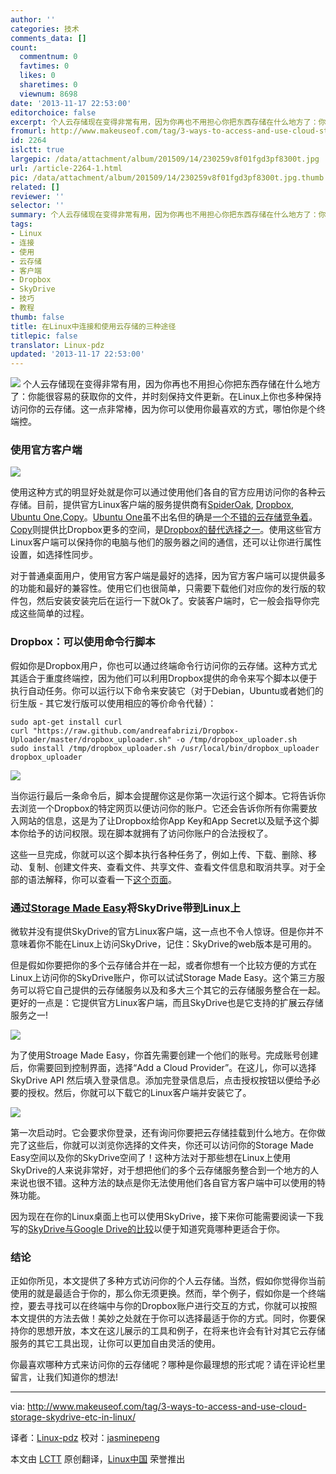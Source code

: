```yaml
---
author: ''
categories: 技术
comments_data: []
count:
  commentnum: 0
  favtimes: 0
  likes: 0
  sharetimes: 0
  viewnum: 8698
date: '2013-11-17 22:53:00'
editorchoice: false
excerpt: 个人云存储现在变得非常有用，因为你再也不用担心你把东西存储在什么地方了：你能很容易的获取你的文件，并时刻保持文件更新。在Linux上你也多种保持访问你的云存储。这一点非常棒，因为你可以使用你最喜欢的方式，  ...
fromurl: http://www.makeuseof.com/tag/3-ways-to-access-and-use-cloud-storage-skydrive-etc-in-linux/
id: 2264
islctt: true
largepic: /data/attachment/album/201509/14/230259v8f01fgd3pf8300t.jpg
url: /article-2264-1.html
pic: /data/attachment/album/201509/14/230259v8f01fgd3pf8300t.jpg.thumb.jpg
related: []
reviewer: ''
selector: ''
summary: 个人云存储现在变得非常有用，因为你再也不用担心你把东西存储在什么地方了：你能很容易的获取你的文件，并时刻保持文件更新。在Linux上你也多种保持访问你的云存储。这一点非常棒，因为你可以使用你最喜欢的方式，  ...
tags:
- Linux
- 连接
- 使用
- 云存储
- 客户端
- Dropbox
- SkyDrive
- 技巧
- 教程
thumb: false
title: 在Linux中连接和使用云存储的三种途径
titlepic: false
translator: Linux-pdz
updated: '2013-11-17 22:53:00'
---
```


![](/data/attachment/album/201509/14/230259v8f01fgd3pf8300t.jpg) 个人云存储现在变得非常有用，因为你再也不用担心你把东西存储在什么地方了：你能很容易的获取你的文件，并时刻保持文件更新。在Linux上你也多种保持访问你的云存储。这一点非常棒，因为你可以使用你最喜欢的方式，哪怕你是个终端控。


### 使用官方客户端


![](/data/attachment/album/201509/14/230300z3pkdcexx3tp1xzx.jpg)


使用这种方式的明显好处就是你可以通过使用他们各自的官方应用访问你的各种云存储。目前，提供官方Linux客户端的服务提供商有[SpiderOak](https://spideroak.com/opendownload/), [Dropbox](https://www.dropbox.com/install?os=lnx), [Ubuntu One](http://one.ubuntu.com/),[Copy](http://www.copy.com/)。[Ubuntu One](http://one.ubuntu.com/)虽不出名但的确是[一个不错的云存储竞争着](http://www.makeuseof.com/tag/ubuntu-unknown-worthy-contender-cloud-storage/)。[Copy](http://www.copy.com/)则提供比Dropbox更多的空间，是[Dropbox的替代选择之一](http://www.makeuseof.com/tag/copy-a-dropbox-alternative-with-more-storage-mac-linux-windows-ios-android/)。使用这些官方Linux客户端可以保持你的电脑与他们的服务器之间的通信，还可以让你进行属性设置，如选择性同步。


对于普通桌面用户，使用官方客户端是最好的选择，因为官方客户端可以提供最多的功能和最好的兼容性。使用它们也很简单，只需要下载他们对应你的发行版的软件包，然后安装安装完后在运行一下就Ok了。安装客户端时，它一般会指导你完成这些简单的过程。


### Dropbox：可以使用命令行脚本


假如你是Dropbox用户，你也可以通过终端命令行访问你的云存储。这种方式尤其适合于重度终端控，因为他们可以利用Dropbox提供的命令来写个脚本以便于执行自动任务。你可以运行以下命令来安装它（对于Debian，Ubuntu或者她们的衍生版 - 其它发行版可以使用相应的等价命令代替）：



```
sudo apt-get install curl
curl "https://raw.github.com/andreafabrizi/Dropbox-Uploader/master/dropbox_uploader.sh" -o /tmp/dropbox_uploader.sh
sudo install /tmp/dropbox_uploader.sh /usr/local/bin/dropbox_uploader
dropbox_uploader

```

![](/data/attachment/album/201509/14/230302dv1701gr6rttf1bc.jpg)


当你运行最后一条命令后，脚本会提醒你这是你第一次运行这个脚本。它将告诉你去浏览一个Dropbox的特定网页以便访问你的账户。它还会告诉你所有你需要放入网站的信息，这是为了让Dropbox给你App Key和App Secret以及赋予这个脚本你给予的访问权限。现在脚本就拥有了访问你账户的合法授权了。


这些一旦完成，你就可以这个脚本执行各种任务了，例如上传、下载、删除、移动、复制、创建文件夹、查看文件、共享文件、查看文件信息和取消共享。对于全部的语法解释，你可以查看一下[这个页面](https://github.com/andreafabrizi/Dropbox-Uploader)。


### 通过[Storage Made Easy](http://storagemadeeasy.com/)将SkyDrive带到Linux上


微软并没有提供SkyDrive的官方Linux客户端，这一点也不令人惊讶。但是你并不意味着你不能在Linux上访问SkyDrive，记住：SkyDrive的web版本是可用的。


但是假如你要把你的多个云存储合并在一起，或者你想有一个比较方便的方式在Linux上访问你的SkyDrive账户，你可以试试Storage Made Easy。这个第三方服务可以将它自己提供的云存储服务以及和多大三个其它的云存储服务整合在一起。更好的一点是：它提供官方Linux客户端，而且SkyDrive也是它支持的扩展云存储服务之一!


![](/data/attachment/album/201509/14/230302mr3esbu2rgnrrtrp.jpg)


为了使用Stroage Made Easy，你首先需要创建一个他们的账号。完成账号创建后，你需要回到控制界面，选择“Add a Cloud Provider”。在这儿，你可以选择SkyDrive API 然后填入登录信息。添加完登录信息后，点击授权按钮以便给予必要的授权。然后，你就可以下载它的Linux客户端并安装它了。


![](/data/attachment/album/201509/14/230303y8d22g4f5wz41k4j.jpg)


第一次启动时。它会要求你登录，还有询问你要把云存储挂载到什么地方。在你做完了这些后，你就可以浏览你选择的文件夹，你还可以访问你的Storage Made Easy空间以及你的SkyDrive空间了！这种方法对于那些想在Linux上使用SkyDrive的人来说非常好，对于想把他们的多个云存储服务整合到一个地方的人来说也很不错。这种方法的缺点是你无法使用他们各自官方客户端中可以使用的特殊功能。


因为现在在你的Linux桌面上也可以使用SkyDrive，接下来你可能需要阅读一下我写的[SkyDrive与Google Drive的比较](http://www.makeuseof.com/tag/skydrive-vs-google-drive-which-is-best-for-office-productivity/)以便于知道究竟哪种更适合于你。


### 结论


正如你所见，本文提供了多种方式访问你的个人云存储。当然，假如你觉得你当前使用的就是最适合于你的，那么你无须更换。然而，举个例子，假如你是一个终端控，要去寻找可以在终端中与你的Dropbox账户进行交互的方式，你就可以按照本文提供的方法去做！美妙之处就在于你可以选择最适于你的方式。同时，你要保持你的思想开放，本文在这儿展示的工具和例子，在将来也许会有针对其它云存储服务的其它工具出现，让你可以更加自由灵活的使用。


你最喜欢哪种方式来访问你的云存储呢？哪种是你最理想的形式呢？请在评论栏里留言，让我们知道你的想法!




---


via: <http://www.makeuseof.com/tag/3-ways-to-access-and-use-cloud-storage-skydrive-etc-in-linux/>


译者：[Linux-pdz](https://github.com/Linux-pdz) 校对：[jasminepeng](https://github.com/jasminepeng)


本文由 [LCTT](https://github.com/LCTT/TranslateProject) 原创翻译，[Linux中国](http://linux.cn/) 荣誉推出